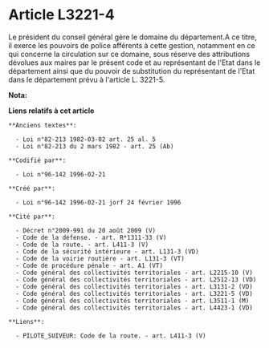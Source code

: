 # Article L3221-4

Le président du conseil général gère le domaine du département.A ce titre, il exerce les pouvoirs de police afférents à cette
gestion, notamment en ce qui concerne la circulation sur ce domaine, sous réserve des attributions dévolues aux maires par le
présent code et au représentant de l'Etat dans le département ainsi que du pouvoir de substitution du représentant de l'Etat
dans le département prévu à l'article L. 3221-5.

**Nota:**



**Liens relatifs à cet article**

	**Anciens textes**:

	  - Loi n°82-213 1982-03-02 art. 25 al. 5
	  - Loi n°82-213 du 2 mars 1982 - art. 25 (Ab)

	**Codifié par**:

	  - Loi n°96-142 1996-02-21

	**Créé par**:

	  - Loi n°96-142 1996-02-21 jorf 24 février 1996

	**Cité par**:

	  - Décret n°2009-991 du 20 août 2009 (V)
	  - Code de la défense. - art. R*1311-33 (V)
	  - Code de la route. - art. L411-3 (V)
	  - Code de la sécurité intérieure - art. L131-3 (VD)
	  - Code de la voirie routière - art. L131-3 (VT)
	  - Code de procédure pénale - art. A1 (VT)
	  - Code général des collectivités territoriales - art. L2215-10 (V)
	  - Code général des collectivités territoriales - art. L2512-13 (VD)
	  - Code général des collectivités territoriales - art. L3131-2 (VD)
	  - Code général des collectivités territoriales - art. L3221-5 (VD)
	  - Code général des collectivités territoriales - art. L3511-1 (M)
	  - Code général des collectivités territoriales - art. L4423-1 (VD)

	**Liens**:

	  - PILOTE_SUIVEUR: Code de la route. - art. L411-3 (V)

